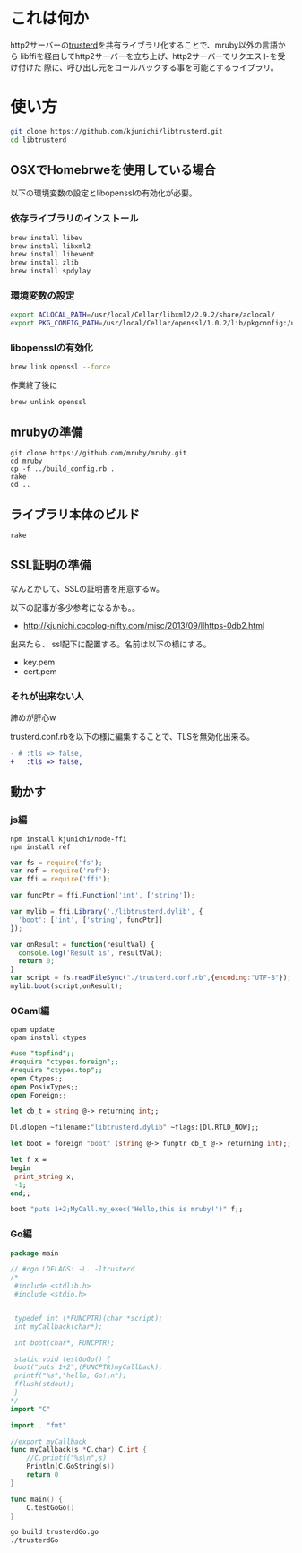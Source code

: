 # これは何か

http2サーバーの[trusterd](https://github.com/trusterd/trusterd)を共有ライブラリ化することで、mruby以外の言語から
libffiを経由してhttp2サーバーを立ち上げ、http2サーバーでリクエストを受け付けた
際に、呼び出し元をコールバックする事を可能とするライブラリ。

# 使い方

```bash
git clone https://github.com/kjunichi/libtrusterd.git
cd libtrusterd
```

## OSXでHomebrweを使用している場合

以下の環境変数の設定とlibopensslの有効化が必要。

### 依存ライブラリのインストール

```bash
brew install libev
brew install libxml2
brew install libevent
brew install zlib
brew install spdylay
```

### 環境変数の設定

```bash
export ACLOCAL_PATH=/usr/local/Cellar/libxml2/2.9.2/share/aclocal/
export PKG_CONFIG_PATH=/usr/local/Cellar/openssl/1.0.2/lib/pkgconfig:/usr/local/Cellar/zlib/1.2.8/lib/pkgconfig/
```

### libopensslの有効化

```bash
brew link openssl --force
```

作業終了後に

```
brew unlink openssl
```

## mrubyの準備

```
git clone https://github.com/mruby/mruby.git
cd mruby
cp -f ../build_config.rb .
rake
cd ..
```

## ライブラリ本体のビルド

```
rake
```

## SSL証明の準備

なんとかして、SSLの証明書を用意するw。

以下の記事が多少参考になるかも。。

- http://kjunichi.cocolog-nifty.com/misc/2013/09/llhttps-0db2.html

出来たら、
ssl配下に配置する。名前は以下の様にする。

- key.pem
- cert.pem



### それが出来ない人

諦めが肝心w

trusterd.conf.rbを以下の様に編集することで、TLSを無効化出来る。

```diff
- # :tls => false,
+   :tls => false,
```

## 動かす

### js編

```
npm install kjunichi/node-ffi
npm install ref
```

```js
var fs = require('fs');
var ref = require('ref');
var ffi = require('ffi');

var funcPtr = ffi.Function('int', ['string']);

var mylib = ffi.Library('./libtrusterd.dylib', {
  'boot': ['int', ['string', funcPtr]]
});

var onResult = function(resultVal) {
  console.log('Result is', resultVal);
  return 0;
}
var script = fs.readFileSync("./trusterd.conf.rb",{encoding:"UTF-8"});
mylib.boot(script,onResult);
```

### OCaml編

```
opam update
opam install ctypes
```

```ml
#use "topfind";;
#require "ctypes.foreign";;
#require "ctypes.top";;
open Ctypes;;
open PosixTypes;;
open Foreign;;

let cb_t = string @-> returning int;;

Dl.dlopen ~filename:"libtrusterd.dylib" ~flags:[Dl.RTLD_NOW];;

let boot = foreign "boot" (string @-> funptr cb_t @-> returning int);;

let f x =
begin
 print_string x;
 -1;
end;;

boot "puts 1+2;MyCall.my_exec('Hello,this is mruby!')" f;;
```
### Go編

```go
package main

// #cgo LDFLAGS: -L. -ltrusterd
/*
 #include <stdlib.h>
 #include <stdio.h>


 typedef int (*FUNCPTR)(char *script);
 int myCallback(char*);

 int boot(char*, FUNCPTR);

 static void testGoGo() {
 boot("puts 1+2",(FUNCPTR)myCallback);
 printf("%s","hello, Go!\n");
 fflush(stdout);
 }
*/
import "C"

import . "fmt"

//export myCallback
func myCallback(s *C.char) C.int {
    //C.printf("%s\n",s)
    Println(C.GoString(s))
    return 0
}

func main() {
    C.testGoGo()
}
```

```bash
go build trusterdGo.go
./trusterdGo
```

